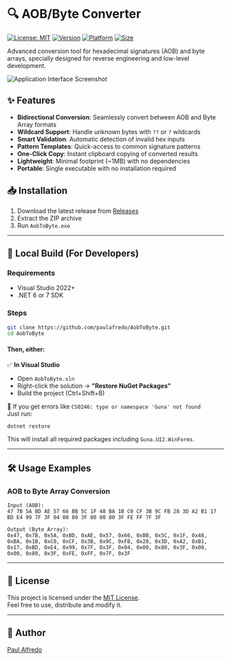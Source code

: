 # 🔍 AOB/Byte Converter

[![License: MIT](https://img.shields.io/badge/License-MIT-yellow.svg)](https://opensource.org/licenses/MIT)
[![Version](https://img.shields.io/badge/version-1.0.2-blue)](https://github.com/paulafredo/AobToByte/releases)
[![Platform](https://img.shields.io/badge/platform-Windows-lightgrey)](https://www.microsoft.com/windows)
[![Size](https://img.shields.io/badge/size-1MB-green)](https://github.com/paulafredo/AobToByte/releases)

Advanced conversion tool for hexadecimal signatures (AOB) and byte arrays, specially designed for reverse engineering and low-level development.

![Application Interface Screenshot](https://github.com/user-attachments/assets/51359dbd-6db2-401d-af18-725ccb1c176a)

## ✨ Features

- **Bidirectional Conversion**: Seamlessly convert between AOB and Byte Array formats
- **Wildcard Support**: Handle unknown bytes with `??` or `?` wildcards
- **Smart Validation**: Automatic detection of invalid hex inputs
- **Pattern Templates**: Quick-access to common signature patterns
- **One-Click Copy**: Instant clipboard copying of converted results
- **Lightweight**: Minimal footprint (~1MB) with no dependencies
- **Portable**: Single executable with no installation required

## 📥 Installation

1. Download the latest release from [Releases](https://github.com/paulafredo/AobToByte/releases)
2. Extract the ZIP archive
3. Run `AobToByte.exe`

---

## 🧪 Local Build (For Developers)

### Requirements
- Visual Studio 2022+
- .NET 6 or 7 SDK

### Steps
```bash
git clone https://github.com/paulafredo/AobToByte.git
cd AobToByte
```

#### Then, either:

✅ **In Visual Studio**  
- Open `AobToByte.sln`
- Right-click the solution → **"Restore NuGet Packages"**
- Build the project (Ctrl+Shift+B)

💬 If you get errors like `CS0246: type or namespace 'Guna' not found`  
Just run:

```bash
dotnet restore
```

This will install all required packages including `Guna.UI2.WinForms`.

---

## 🛠 Usage Examples

### AOB to Byte Array Conversion

```text
Input (AOB):  
47 7B 5A BD AE 57 66 BB 5C 1F 48 BA 1B C0 CF 3B 9C FB 28 3D A2 B1 17 BD E4 99 7F 3F 04 00 80 3F 00 00 80 3F FE FF 7F 3F

Output (Byte Array):
0x47, 0x7B, 0x5A, 0xBD, 0xAE, 0x57, 0x66, 0xBB, 0x5C, 0x1F, 0x48, 0xBA, 0x1B, 0xC0, 0xCF, 0x3B, 0x9C, 0xFB, 0x28, 0x3D, 0xA2, 0xB1, 0x17, 0xBD, 0xE4, 0x99, 0x7F, 0x3F, 0x04, 0x00, 0x80, 0x3F, 0x00, 0x00, 0x80, 0x3F, 0xFE, 0xFF, 0x7F, 0x3F
```

---

## 📄 License

This project is licensed under the [MIT License](https://opensource.org/licenses/MIT).  
Feel free to use, distribute and modify it.

---

## 👤 Author

[Paul Alfredo](https://github.com/paulafredo)

